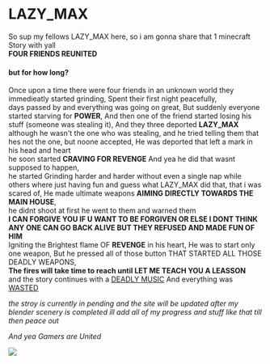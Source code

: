 <html>
 <body>
<h1>LAZY_MAX</h1>
<p>So sup my fellows LAZY_MAX here, so i am gonna share that 1 minecraft Story with yall<br> <strong>FOUR FRIENDS REUNITED</strong><br><h4>but for how long?</h4>
Once upon a time there were four friends in an unknown world they immedieatly started grinding, Spent their first night peacefully,<br> days passed by and everything was going on great, But suddenly everyone started starving for <strong>POWER</strong>, And then one of the friend started losing his stuff (someone was stealing it), And they three deported <strong>LAZY_MAX</strong><br> although he wasn't the one who was stealing, and he tried telling them that hes not the one, but noone accepted, He was deported that left a mark in his head and heart<br> he soon started <strong>CRAVING FOR REVENGE</strong> And yea he did that wasnt supposed to happen,<br> 
he started Grinding harder and harder without even a single nap while others where just having fun and guess what LAZY_MAX did that, 
 that i was scared of, He made ultimate weapons <strong>AIMING DIRECTLY TOWARDS THE MAIN HOUSE</strong>, <br>he didnt shoot at first he went to them and warned them <br><strong>I CAN FORGIVE YOU IF U WANT TO BE FORGIVEN OR ELSE I DONT THINK ANY ONE CAN GO BACK ALIVE BUT THEY REFUSED AND MADE FUN OF HIM</strong><br> Igniting the Brightest flame OF <strong>REVENGE</strong> in his heart, He was to start only one weapon, But he pressed all of those button THAT STARTED ALL THOSE DEADLY WEAPONS, <br><strong>The fires will take time to reach until LET ME TEACH YOU A LEASSON</strong><br> and the story continues with a <a href="https://www.youtube.com/watch?v=AK6GTg6R8fE">DEADLY MUSIC</a> And everything was <a href="https://youtu.be/4QtltZqrzmQ?si=yFsVRQU8y9GXARK_">WASTED</a></p>
  <p><i>the stroy is currently in pending and the site will be updated after my blender scenery is completed ill add all of my progress and stuff like that till then peace out </p>
   <p>And yea Gamers are United</p>
   <img src="https://images.app.goo.gl/gyBnc6BmxKB83ajw7">
 </body>
</html>
